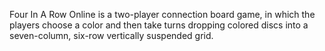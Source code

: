 Four In A Row Online is a two-player connection board game, in which the players choose a color and then take turns dropping colored discs into a seven-column, six-row vertically suspended grid.
